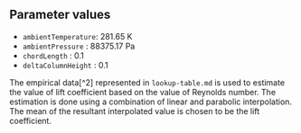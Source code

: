 ## Parameter values

-	`ambientTemperature`: 281.65 K
-	`ambientPressure`   : 88375.17 Pa
-	`chordLength`       : 0.1
-	`deltaColumnHeight` : 0.1

The empirical data[^2] represented in ```lookup-table.md``` is used to estimate the value of lift coefficient based on the value of Reynolds number. The estimation is done using a combination of linear and parabolic interpolation. The mean of the resultant interpolated value is chosen to be the lift coefficient.
